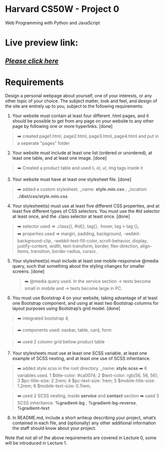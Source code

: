 # Harvard CS50W - Project 0

Web Programming with Python and JavaScript

# Live preview link:

## <a href = "https://ramrachai.github.io/CS50-project0/" > **_Please click here_** </a>

# Requirements

Design a personal webpage about yourself, one of your interests, or any other topic of your choice. The subject matter, look and feel, and design of the site are entirely up to you, subject to the following requirements:

1.  Your website must contain at least four different .html pages, and it should be possible to get from any page on your website to any other page by following one or more hyperlinks. [done]

> :arrow_right: created page1.html, page2.html, page3.html, page4.html and put in a seperate "pages" folder

2.  Your website must include at least one list (ordered or unordered), at least one table, and at least one image. [done]

> :arrow_right: Created a product table and used li, ol, ul, img tags inside it

3.  Your website must have at least one stylesheet file. [done]

> :arrow_right: added a custom stylesheet. \_name: **style.min.css** ; \_location: **./dist/css/style.min.css**

4.  Your stylesheet(s) must use at least five different CSS properties, and at least five different types of CSS selectors. You must use the #id selector at least once, and the .class selector at least once. [done]

> :arrow_right: selector used => .class{}, #id{}, tag{}, :hover, tag > tag {},  
> :arrow_right: properties used => margin, padding, background, -webkit-background-clip, -webkit-text-fill-color, scroll-behavior, display, justify-content, width, text-transform, border, flex-direction, align-items, transition, border-radius, cursor,

5.  Your stylesheet(s) must include at least one mobile-responsive @media query, such that something about the styling changes for smaller screens. [done]

    > :arrow_right: @media query used. In the service section -> texts become small in mobile and -> texts become large in PC.

6.  You must use Bootstrap 4 on your website, taking advantage of at least one Bootstrap component, and using at least two Bootstrap columns for layout purposes using Bootstrap’s grid model. [done]

> :arrow_right: integrated bootstrap 4,

> :arrow_right: components used: navbar, table, card, form

> :arrow_right: used 2 column grid bellow product table

7.  Your stylesheets must use at least one SCSS variable, at least one example of SCSS nesting, and at least one use of SCSS inheritance.

> :arrow_right: added style.scss in the root directory. \_name: **style.scss**
> :arrow_right: 6 variables used.
> 1 $title-color: #ca0074;
2 $text-color: rgb(56, 56, 56);
> 3 $pc-title-size: 2.2rem;
4 $pc-text-size: 1rem;
> 5 $mobile-title-size: 1.2rem;
6 $mobile-text-size: 0.7rem;

> :arrow_right: used 2 SCSS nesting, inside **service** and **contact** section
> :arrow_right: used 3 SCSS inheritance. **%gradient-bg** , **%gradient-bg-reverse**, **%gradient-text**

8.  In README.md, include a short writeup describing your project, what’s contained in each file, and (optionally) any other additional information the staff should know about your project.

Note that not all of the above requirements are covered in Lecture 0, some will be introduced in Lecture 1.
